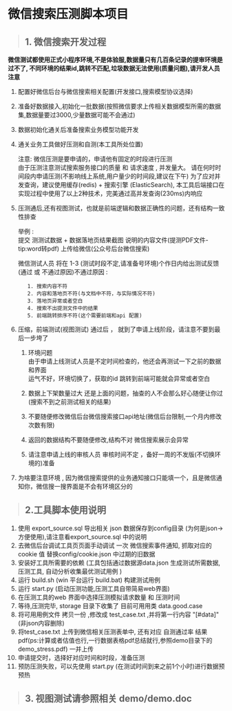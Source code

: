 微信搜索压测脚本项目
=======================

> ## 1. 微信搜索开发过程

**微信测试都使用正式小程序环境,不是体验服,数据量只有几百条记录的提审环境是过不了,
不同环境的结果id,跳转不匹配,垃圾数据无法使用(质量问题),请开发人员注意**

1. 配置好微信后台与微信搜索相关配置(开发接口,搜索模型协议选择)  
2. 准备好数据接入,初始化一批数据(按照微信要求上传相关数据模型所需的数据集,数据量要过3000,少量数据可能不会通过)  
3. 数据初始化通关后准备搜索业务模型功能开发  
4. 通关业务工具做好压测和自测(本工具所处位置)   
  
   注意: 微信压测是要申请的，申请他有固定的时段进行压测  
   由于压测注意测试搜索服务接口的质量 和 请求速度 , 并发量大。
   请在何时时间段内申请压测(不影响线上系统,用户量少的时间段,建议在下午)
   为了应对并发查询，建议使用缓存(redis) + 搜索引擎 (ElasticSearch), 
   本工具后端接口在实现过程中使用了以上2种技术，完美通过高并发查询(230ms)内响应  
      
5. 压测通后,还有视图测试，也就是前端逻辑和数据正确性的问题，还有结构一致性排查 
   
   举例 :  
        提交 测测试数据 + 数据落地页结果截图 说明的内容文件(提测PDF文件-tip:word转pdf)
        上传给微信(公众号后台微信搜索)  
        
   微信测试人员 将在 1-3 (测试时段不定,请准备号环境)个作日内给出测试反馈(通过 或 不通过原因)不通过原因 :   
          
          1. 搜索内容不符   
          2. 内容和落地页不符(与文档中不符，与实际情况不符)   
          3. 落地页异常或者空白  
          4. 搜索不出提测文件中的结果  
          5. 前端跳转排序不符(这个需要前端和api 配置)               
          
6. 压缩，前端测试(视图测试) 通过后 ， 就到了申请上线阶段，请注意不要到最后一步垮了

    1. 环境问题  
        由于申请上线测试人员是不定时间检查的，他还会再测试一下之前的数据和界面  
        运气不好，环境切换了，获取的id 跳转到前端可能就会异常或者空白 
     
    2. 数据上下架数量过大 
        还是上面的问题，抽查的人不会那么好心随便让你过(搜索不到之前测试相关的结果)     
    
    3. 不要随便修改微信后台微信搜索接口api地址(微信后台限制,一个月内修改次数有限)  
    
    4. 返回的数据结构不要随便修改,结构不对 微信搜索展示会异常  
    
    5. 请注意申请上线的审核人员 审核时间不定 ，备好一周的不发版(不切换环境的)准备  

7. 为啥要注意环境 , 因为微信搜索提供的业务通知接口只能填一个，且是微信通知你，微信搜一搜界面是不会有环境区分的
  
  
>  ## 2.工具脚本使用说明  
  
  1. 使用 export_source.sql 导出相关 json 数据保存到config目录 (为何是json->方便使用),请注意看export_source.sql 中的说明    
  2. 去微信后台调试工具页页面手动调试 一次 微信搜索事件通知, 抓取对应的 cookie 值 替换config/cookie.json 中过期的旧数据    
  3. 安装好工具所需要的依赖 (工具包括通过数据源data.json 生成测试所需数据,压测工具, 自动分析收集最优测试用例 )   
  4. 运行 build.sh (win 平台运行 build.bat) 构建测试用例    
  5. 运行 start.py (启动压测功能,压测工具自带简易web界面)  
  6. 在压测工具的web 界面中选择压测模拟请求数量 和 压测时间    
  7. 等待,压测完毕, storage 目录下收集了 目前可用用类 data.good.case    
  8. 将可用用例文件 拷贝一份 ,修改成 test_case.txt ,并将第一行内容 "[#data]" (非json内容删除)    
  9. 将test_case.txt 上传到微信相关压测表单中, 还有对应 自测通过率 结果pdf(ps:计算或者估值也行,一行数据表格pdf总结就行,参照demo目录下的demo_stress.pdf) 一并上传    
  10. 申请提交时，选择好对应时间和时段，准备压测  
  11. 预防压测失败，可以先使用 start.py (在测试时间到来之前1个小时)进行数据预预热    


> ## 3. 视图测试请参照相关 demo/demo.doc 

